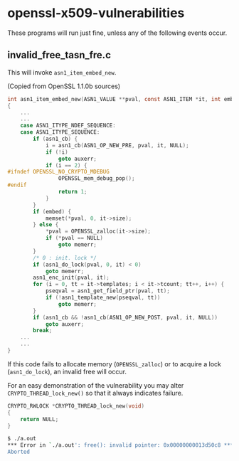 # openssl-x509-vulnerabilities

These programs will run just fine, unless any of the following events occur.

## invalid_free_tasn_fre.c

This will invoke ```asn1_item_embed_new```.

(Copied from OpenSSL 1.1.0b sources)

```c
int asn1_item_embed_new(ASN1_VALUE **pval, const ASN1_ITEM *it, int embed)
{
    ...
    ...
    case ASN1_ITYPE_NDEF_SEQUENCE:
    case ASN1_ITYPE_SEQUENCE:
        if (asn1_cb) {
            i = asn1_cb(ASN1_OP_NEW_PRE, pval, it, NULL);
            if (!i)
                goto auxerr;
            if (i == 2) {
#ifndef OPENSSL_NO_CRYPTO_MDEBUG
                OPENSSL_mem_debug_pop();
#endif
                return 1;
            }
        }
        if (embed) {
            memset(*pval, 0, it->size);
        } else {
            *pval = OPENSSL_zalloc(it->size);
            if (*pval == NULL)
                goto memerr;
        }
        /* 0 : init. lock */
        if (asn1_do_lock(pval, 0, it) < 0)
            goto memerr;
        asn1_enc_init(pval, it);
        for (i = 0, tt = it->templates; i < it->tcount; tt++, i++) {
            pseqval = asn1_get_field_ptr(pval, tt);
            if (!asn1_template_new(pseqval, tt))
                goto memerr;
        }
        if (asn1_cb && !asn1_cb(ASN1_OP_NEW_POST, pval, it, NULL))
            goto auxerr;
        break;
    ...
    ...
}
```

If this code fails to allocate memory (```OPENSSL_zalloc```) or to acquire a lock (```asn1_do_lock```), an invalid free will occur.

For an easy demonstration of the vulnerability you may alter ```CRYPTO_THREAD_lock_new()``` so that it always indicates failure.

```c
CRYPTO_RWLOCK *CRYPTO_THREAD_lock_new(void)
{
    return NULL;
}
```

```sh
$ ./a.out 
*** Error in `./a.out': free(): invalid pointer: 0x00000000013d50c8 ***
Aborted
```
